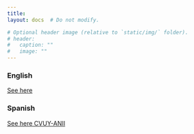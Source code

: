 ```yaml
---
title: 
layout: docs  # Do not modify.

# Optional header image (relative to `static/img/` folder).
# header:
#   caption: ""
#   image: ""
---
```



### English  
[See here](https://www.dropbox.com/scl/fi/tugddy5c4nxfvdszxaknn/CV_GonzalezRostani.pdf?rlkey=2xoa5b180mjf2uc77c65ae90g&raw=1)

### Spanish 
[See here CVUY-ANII](https://exportcvuy.anii.org.uy/cv/?191ab16e530ea44ba1f79a3d68e2aa0803cd1660fee818d8f4fa114427289f6dffc0311fbd81df8b61aa08c07502e21f26f1f7b0c8986627bea7a4e4b77e0233)
